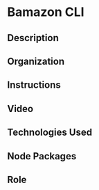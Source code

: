 # Bamazon CLI

## Description

## Organization

## Instructions

## Video

## Technologies Used

## Node Packages

## Role